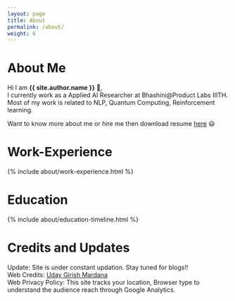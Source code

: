 ```yaml
---
layout: page
title: About
permalink: /about/
weight: 6
---
```


# **About Me**

Hi I am **{{ site.author.name }}** :wave:,<br>
I currently work as a Applied AI Researcher at Bhashini@Product Labs IIITH. Most of my work is related to NLP, Quantum Computing, Reinforcement learning. <br>

Want to know more about me or hire me then download resume [here](/assests/Resume.pdf) :smiley: <br>

# **Work-Experience**
<div class="row">
{% include about/work-experience.html %}
</div> 

# **Education**
<div class="row">
{% include about/education-timeline.html %}
</div> 


# **Credits and Updates**
Update: Site is under constant updation. Stay tuned for blogs!! <br>
Web Credits: [Uday Girish Mardana](https://github.com/udaygirish/udaygirish.github.io) <br>
Web Privacy Policy: This site tracks your location, Browser type to understand the audience reach through Google Analytics.<br>

